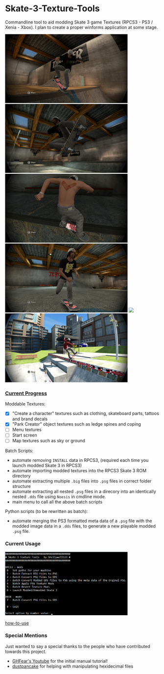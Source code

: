 # Skate-3-Texture-Tools

Commandline tool to aid modding Skate 3 game Textures (RPCS3 - PS3 / Xenia - Xbox).
I plan to create a proper winforms application at some stage.

<p float="left">
  <img src="docs/Images/Custom_Grip_RiseUp.png" width="400" />
  <img src="docs/Images/Custom_Deck_RiseUp.png" width="400" />
  <img src="docs/Images/Custom_Tattoo_RiseUp.png" width="400" />
  <img src="docs/Images/Custom_TShirt_RiseUp.png" width="400" />
  <img src="docs/Images/Custom_TeamLogo_RiseUp.png" width="400" />
  <img src="docs/Images/Custom_Coping_RiseUp.png" width="400" />
</p>

### [Current Progress](https://github.com/Shellywell123/Skate-3-Texture-Tools/blob/main/docs/current-progress.md)

Moddable Textures:
* [x] "Create a character" textures such as clothing, skateboard parts, tattoos and brand decals
* [x] "Park Creator" object textures such as ledge spines and coping
* [ ] Menu textures
* [ ] Start screen
* [ ] Map textures such as sky or ground

Batch Scripts:
 - automate removing `INSTALL` data in RPCS3, (required each time you launch modded Skate 3 in RPCS3)
 - automate importing modded textures into the RPCS3 Skate 3 ROM directory
 - automate extracting multiple `.big` files into `.psg` files in correct folder structure
 - automate extracting all nested `.psg` files in a direcory into an identically nested `.dds` file using `Noesis` in cmdline mode.
 - main menu to call all the above batch scripts
 
Python scripts (to be rewritten as batch):
- automate merging the PS3 formatted meta data of a `.psg` file with the modded image data in a `.dds` files, to generate a new playable modded `.psg` file.

### Current Usage
<p float="left">
  <img src="docs/Images/RUN.png" width="400" />
</p>

[how-to-use](https://github.com/Shellywell123/Skate-3-Texture-Tools/blob/main/docs/how-to-use.md)

### Special Mentions
Just wanted to say a special thanks to the people who have contributed towards this project.
  - [GHFear's Youtube](https://www.youtube.com/watch?v=JG-TRIlTzpQ&ab_channel=GHFear) for the initial manual tutorial!
  - [dustpancake](https://github.com/dustpancake) for helping with manipulating hexidecimal files


